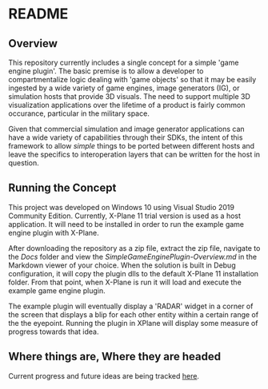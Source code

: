 # README

## Overview

This repository currently includes a single concept for a simple 'game engine plugin'. The basic premise is to allow a developer to compartmentalize logic dealing with 'game objects' so that it may be easily ingested by a wide variety of game engines, image generators (IG), or simulation hosts that provide 3D visuals. The need to support multiple 3D visualization applications over the lifetime of a product is fairly common occurance, particular in the military space. 

Given that commercial simulation and image generator applications can have a wide variety of capabilities through their SDKs, the intent of this framework to allow *simple* things to be ported between different hosts and leave the specifics to interoperation layers that can be written for the host in question. 

## Running the Concept

This project was developed on Windows 10 using Visual Studio 2019 Community Edition. Currently, X-Plane 11 trial version is used as a host application. It will need to be installed in order to run the example game engine plugin with X-Plane.

After downloading the repository as a zip file, extract the zip file, navigate to the *Docs* folder and view the *SimpleGameEnginePlugin-Overview.md* in the Markdown viewer of your choice. When the solution is built in Debug configuration, it will copy the plugin dlls to the default X-Plane 11 installation folder. From that point, when X-Plane is run it will load and execute the example game engine plugin.

The example plugin will eventually display a 'RADAR' widget in a corner of the screen that displays a blip for each other entity within a certain range of the the eyepoint. Running the plugin in XPlane will display some measure of progress towards that idea. 

## Where things are, Where they are headed

Current progress and future ideas are being tracked [here](https://github.com/stevostj/Sandbox/projects/1).
